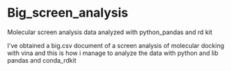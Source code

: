# Big_screen_analysis
Molecular screen analysis data analyzed with python_pandas and rd kit

I've obtained a big.csv document of a screen analysis of molecular docking with vina and this is how i  manage to analyze the data with python and lib pandas and conda_rdkit
